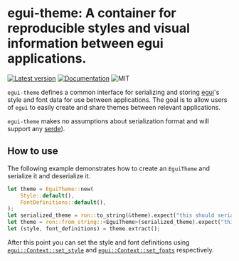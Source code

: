 # egui-theme: A container for reproducible styles and visual information between egui applications.
[![Latest version](https://img.shields.io/crates/v/egui-theme.svg)](https://crates.io/crates/egui-theme)
[![Documentation](https://docs.rs/egui-theme/badge.svg)](https://docs.rs/egui-theme)
![MIT](https://img.shields.io/badge/license-MIT-blue.svg)

`egui-theme` defines a common interface for serializing and storing [egui](https://crates.io/crates/egui)'s style and font data for use between applications. The goal is to allow users of `egui` to easily create and share themes between relevant applications.

`egui-theme` makes no assumptions about serialization format and will support any [serde](https://crates.io/crates/serde)).

## How to use

The following example demonstrates how to create an `EguiTheme` and serialize it and deserialize it.

```rust
let theme = EguiTheme::new(
    Style::default(),
    FontDefinitions::default(),
);
let serialized_theme = ron::to_string(&theme).expect("this should serialize"):
let theme = ron::from_string::<EguiTheme>(serialized_theme).expect("this should deserialize");
let (style, font_definitions) = theme.extract();
```

After this point you can set the style and font definitions using [`egui::Context::set_style`](https://docs.rs/egui/0.14.2/egui/struct.Context.html#method.set_style) and [`egui::Context::set_fonts`](https://docs.rs/egui/0.14.2/egui/struct.Context.html#method.set_fonts) respectively.